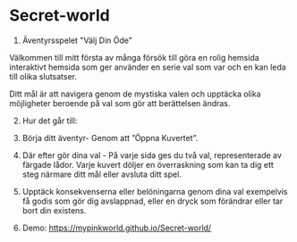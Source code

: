 # Secret-world
1. Äventyrsspelet "Välj Din Öde"

Välkommen till mitt första av många försök till göra en rolig hemsida interaktivt hemsida som ger använder en serie val som var och en kan leda till olika slutsatser. 

Ditt mål är att navigera genom de mystiska valen och upptäcka olika möjligheter beroende på val som gör att berättelsen ändras.

2. Hur det går till:

1. Börja ditt äventyr- Genom att ”Öppna Kuvertet”.
2. Där efter gör dina val - På varje sida ges du två val, representerade av färgade lådor. Varje kuvert döljer en överraskning som kan ta dig ett steg närmare ditt mål eller avsluta ditt spel.
3. Upptäck konsekvenserna eller belöningarna genom dina val exempelvis få godis som gör dig avslappnad, eller en dryck som förändrar eller tar bort din existens.

4. Demo: https://mypinkworld.github.io/Secret-world/
   
